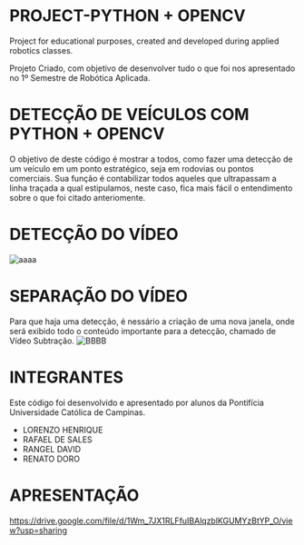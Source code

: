 # PROJECT-PYTHON + OPENCV
Project for educational purposes, created and developed during applied robotics classes.

Projeto Criado, com objetivo de desenvolver tudo o que foi nos apresentado no 1º Semestre de Robótica Aplicada.

# DETECÇÃO DE VEÍCULOS COM PYTHON + OPENCV
O objetivo de deste código é mostrar a todos, como fazer uma detecção de um veículo em um ponto estratégico, seja em rodovias ou pontos comerciais.
Sua função é contabilizar todos aqueles que ultrapassam a linha traçada a qual estipulamos, neste caso, fica mais fácil o entendimento sobre o que foi citado anteriomente.

# DETECÇÃO DO VÍDEO
![aaaa](https://user-images.githubusercontent.com/79588874/122215267-65dcbc00-ce81-11eb-972d-5e5bc6a47de4.png)

# SEPARAÇÃO DO VÍDEO
Para que haja uma detecção, é nessário a criação de uma nova janela, onde será exibido todo o conteúdo importante para a detecção, chamado de Vídeo Subtração.
![BBBB](https://user-images.githubusercontent.com/79588874/122215806-10ed7580-ce82-11eb-9a7d-fb3351f705cc.png)


# INTEGRANTES 
Este código foi desenvolvido e apresentado por alunos da Pontifícia Universidade Católica de Campinas.

- LORENZO HENRIQUE
- RAFAEL DE SALES
- RANGEL DAVID
- RENATO DORO

# APRESENTAÇÃO
https://drive.google.com/file/d/1Wm_7JX1RLFfuIBAlqzblKGUMYzBtYP_O/view?usp=sharing



